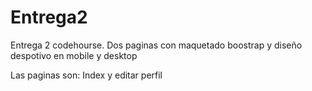 # Entrega2
Entrega 2 codehourse. Dos paginas con maquetado boostrap y diseño despotivo en mobile y desktop

Las paginas son: Index y editar perfil
